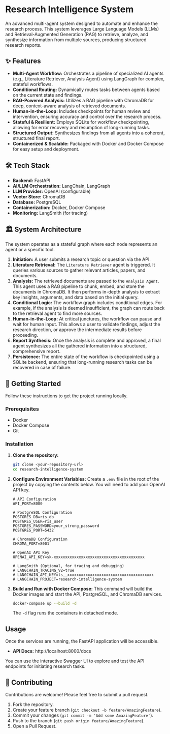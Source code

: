 # Research Intelligence System

An advanced multi-agent system designed to automate and enhance the research process. This system leverages Large Language Models (LLMs) and Retrieval-Augmented Generation (RAG) to retrieve, analyze, and synthesize information from multiple sources, producing structured research reports.

## ✨ Features

-   **Multi-Agent Workflow:** Orchestrates a pipeline of specialized AI agents (e.g., Literature Retriever, Analysis Agent) using LangGraph for complex, stateful workflows.
-   **Conditional Routing:** Dynamically routes tasks between agents based on the current state and findings.
-   **RAG-Powered Analysis:** Utilizes a RAG pipeline with ChromaDB for deep, context-aware analysis of retrieved documents.
-   **Human-in-the-Loop:** Includes checkpoints for human review and intervention, ensuring accuracy and control over the research process.
-   **Stateful & Resilient:** Employs SQLite for workflow checkpointing, allowing for error recovery and resumption of long-running tasks.
-   **Structured Output:** Synthesizes findings from all agents into a coherent, structured final report.
-   **Containerized & Scalable:** Packaged with Docker and Docker Compose for easy setup and deployment.

## 🛠️ Tech Stack

-   **Backend:** FastAPI
-   **AI/LLM Orchestration:** LangChain, LangGraph
-   **LLM Provider:** OpenAI (configurable)
-   **Vector Store:** ChromaDB
-   **Database:** PostgreSQL
-   **Containerization:** Docker, Docker Compose
-   **Monitoring:** LangSmith (for tracing)

## 🏛️ System Architecture

The system operates as a stateful graph where each node represents an agent or a specific tool.

1.  **Initiation:** A user submits a research topic or question via the API.
2.  **Literature Retrieval:** The `Literature Retriever` agent is triggered. It queries various sources to gather relevant articles, papers, and documents.
3.  **Analysis:** The retrieved documents are passed to the `Analysis Agent`. This agent uses a RAG pipeline to chunk, embed, and store the documents in ChromaDB. It then performs in-depth analysis to extract key insights, arguments, and data based on the initial query.
4.  **Conditional Logic:** The workflow graph includes conditional edges. For example, if the analysis is deemed insufficient, the graph can route back to the retrieval agent to find more sources.
5.  **Human-in-the-Loop:** At critical junctures, the workflow can pause and wait for human input. This allows a user to validate findings, adjust the research direction, or approve the intermediate results before proceeding.
6.  **Report Synthesis:** Once the analysis is complete and approved, a final agent synthesizes all the gathered information into a structured, comprehensive report.
7.  **Persistence:** The entire state of the workflow is checkpointed using a SQLite backend, ensuring that long-running research tasks can be recovered in case of failure.

## 🚀 Getting Started

Follow these instructions to get the project running locally.

### Prerequisites

-   Docker
-   Docker Compose
-   Git

### Installation

1.  **Clone the repository:**
    ```bash
    git clone <your-repository-url>
    cd research-intelligence-system
    ```

2.  **Configure Environment Variables:**
    Create a `.env` file in the root of the project by copying the contents below. You will need to add your OpenAI API key.

    ```env
    # API Configuration
    API_PORT=8000

    # PostgreSQL Configuration
    POSTGRES_DB=ris_db
    POSTGRES_USER=ris_user
    POSTGRES_PASSWORD=your_strong_password
    POSTGRES_PORT=5432

    # ChromaDB Configuration
    CHROMA_PORT=8001

    # OpenAI API Key
    OPENAI_API_KEY=sk-xxxxxxxxxxxxxxxxxxxxxxxxxxxxxxxxxxxxxxxx

    # LangSmith (Optional, for tracing and debugging)
    # LANGCHAIN_TRACING_V2=true
    # LANGCHAIN_API_KEY=ls__xxxxxxxxxxxxxxxxxxxxxxxxxxxxxxxxxxxxxx
    # LANGCHAIN_PROJECT=research-intelligence-system
    ```

3.  **Build and Run with Docker Compose:**
    This command will build the Docker images and start the API, PostgreSQL, and ChromaDB services.

    ```bash
    docker-compose up --build -d
    ```

    The `-d` flag runs the containers in detached mode.

## Usage

Once the services are running, the FastAPI application will be accessible.

-   **API Docs:** http://localhost:8000/docs

You can use the interactive Swagger UI to explore and test the API endpoints for initiating research tasks.

## 🤝 Contributing

Contributions are welcome! Please feel free to submit a pull request.

1.  Fork the repository.
2.  Create your feature branch (`git checkout -b feature/AmazingFeature`).
3.  Commit your changes (`git commit -m 'Add some AmazingFeature'`).
4.  Push to the branch (`git push origin feature/AmazingFeature`).
5.  Open a Pull Request.

